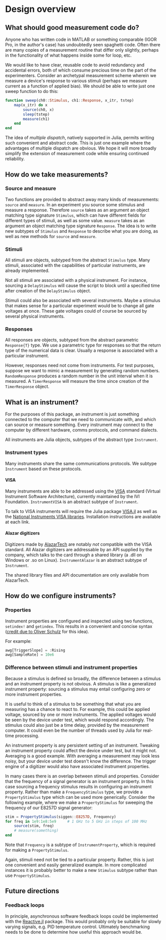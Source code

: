 # Design overview

## What should good measurement code do?

Anyone who has written code in MATLAB or something comparable (IGOR Pro, in the
author's case) has undoubtedly seen spaghetti code. Often there are many copies
of a measurement routine that differ only slightly, perhaps in the functionality
of what happens inside some for loop, etc.

We would like to have clear, reusable code to avoid redundancy and accidental
errors, both of which consume precious time on the part of the experimenters.
Consider an archetypal measurement scheme wherein we measure a device's response to
various stimuli (perhaps we measure current as a function of applied bias).
We should be able to write just one sweep function to do this:

```julia
function sweep(ch0::Stimulus, ch1::Response, x_itr, tstep)
	map(x_itr) do x
    	source(ch0, x)
		sleep(tstep)
		measure(ch1)
	end
end
```

The idea of *multiple dispatch*, natively supported in Julia, permits writing such
convenient and abstract code. This is just one example where the advantages of
multiple dispatch are obvious. We hope it will more broadly simplify the extension of
measurement code while ensuring continued reliability.

## How do we take measurements?

### Source and measure

Two functions are provided to abstract away many kinds of measurements: `source`
and `measure`. In an experiment you source some stimulus and measure a response.
Therefore `source` takes as an argument an object matching type signature
`Stimulus`, which can have different fields for different types of stimuli, as
well as some value. `measure` takes as an argument an object matching type
signature `Response`. The idea is to write new subtypes of `Stimulus` and `Response`
to describe what you are doing, as well as new methods for `source` and `measure`.

### Stimuli

All stimuli are objects, subtyped from the abstract `Stimulus` type.
Many stimuli, associated with the capabilities of particular instruments,
are already implemented.

Not all stimuli are associated with a physical instrument. For instance, sourcing a
`DelayStimulus` will cause the script to block until a specified time after
creation of the `DelayStimulus` object.

Stimuli could also be associated with several instruments. Maybe a stimulus that
makes sense for a particular experiment would be to change all gate voltages at once.
These gate voltages could of course be sourced by several physical instruments.

### Responses

All responses are objects, subtyped from the abstract parametric `Response{T}` type.
We use a parametric type for responses so that the return type of the numerical data
is clear. Usually a response is associated with a particular instrument.

However, responses need not come from instruments. For test purposes, suppose we want to
mimic a measurement by generating random numbers. `RandomResponse` produces a
random number in the unit interval when it is measured. A `TimerResponse` will
measure the time since creation of the `TimerResponse` object.

## What is an instrument?

For the purposes of this package, an instrument is just something connected to the
computer that we need to communicate with, and which can source or measure something.
Every instrument may connect to the computer by different hardware,
comms protocols, and command dialects.

All instruments are Julia objects, subtypes of the abstract type `Instrument`.

### Instrument types

Many instruments share the same communications protocols. We subtype `Instrument`
based on these protocols.

#### VISA

Many instruments are able to be addressed using the
[VISA](http://www.ivifoundation.org/docs/vpp432_2014-06-19.pdf) standard (Virtual
Instrument Software Architecture), currently maintained by the IVI Foundation.
`InstrumentVISA` is an abstract subtype of `Instrument`.

To talk to VISA instruments will require the Julia package [VISA.jl](http://www.github.com/ajkeller34/VISA.jl)
as well as the [National Instruments VISA libraries](https://www.ni.com/visa/).
Installation instructions are available at each link.

#### Alazar digitizers

Digitizers made by [AlazarTech](http://www.alazartech.com) are notably *not*
compatible with the VISA standard. All Alazar digitizers are addressable by an API
supplied by the company, which talks to the card through a shared library (a .dll on
Windows or .so on Linux). `InstrumentAlazar` is an abstract subtype of `Instrument`.

The shared library files and API documentation are only available from AlazarTech.

## How do we configure instruments?

### Properties

Instrument properties are configured and inspected using two functions,
`setindex!` and `getindex`. This results in a convenient and concise syntax
([credit due to Oliver Schulz](https://groups.google.com/d/msg/julia-users/Dt6nbfhtaNQ/81KgQmttCwAJ)
for this idea).

For example:

```julia
awg[TriggerSlope] = :Rising
awg[SampleRate] = 10e6
```

### Difference between stimuli and instrument properties

Because a stimulus is defined so broadly, the difference between a stimulus
and an instrument property is not obvious. A stimulus is like a generalized
instrument property: sourcing a stimulus may entail configuring zero or more
instrument properties.

It is useful to think of a stimulus to be something that what you are measuring
has a chance to react to. For example, this could be applied voltage, sourced by
one or more instruments. The applied voltages would be seen by the device under test,
which would respond accordingly. The stimulus could also just be a time delay,
provided by the measurement computer. It could even be the number of threads used
by Julia for real-time processing.

An instrument property is any persistent setting of an instrument. Tweaking an
instrument property could affect the device under test, but it might not.
Averaging is a good example. With averaging a measurement may look less noisy,
but your device under test doesn't know the difference. The trigger engine of a
digitizer would also have associated instrument properties.

In many cases there is an overlap between stimuli and properties. Consider that
the frequency of a signal generator is an instrument property. In this case
sourcing a frequency stimulus results in configuring an instrument property.
Rather than make a `FrequencyStimulus` type, we provide a `PropertyStimulus` type
which can be used more generically. Consider the following example, where we make a
`PropertyStimulus` for sweeping the frequency of our E8257D signal generator:

```julia
stim = PropertyStimulus(siggen::E8257D, Frequency)
for freq in 1e9:1e8:5e9     # 1 GHz to 5 GHz in steps of 100 MHz
    source(stim, freq)
    # measure(something)
end
```

Note that `Frequency` is a subtype of `InstrumentProperty`, which is required for
making a `PropertyStimulus`.

Again, stimuli need not be tied to a particular property. Rather, this is just one
convenient and easily generalized example. In more complicated instances it is
probably better to make a new `Stimulus` subtype rather than use `PropertyStimulus`.

## Future directions

### Feedback loops

In principle, asynchronous software feedback loops could be implemented
with the [Reactive.jl](http://www.github.com/shashi/Reactive.jl) package. This
would probably only be suitable for slowly varying signals, e.g. PID temperature
control. Ultimately benchmarking needs to be done to determine how useful
this approach would be.
